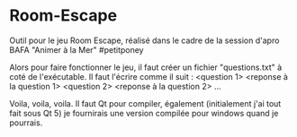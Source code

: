 # Room-Escape
Outil pour le jeu Room Escape, réalisé dans le cadre de la session d'apro BAFA "Animer à la Mer" #petitponey

Alors pour faire fonctionner le jeu, il faut créer un fichier "questions.txt" à coté de l'exécutable.
Il faut l'écrire comme il suit :
<nombre de questions>
<question 1>
<reponse à la question 1>
<question 2>
<reponse à la question 2>
...

Voila, voila, voila. Il faut Qt pour compiler, également (initialement j'ai tout fait sous Qt 5) je fournirais une version compilée pour windows quand je pourrais.
